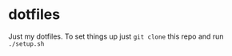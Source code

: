 dotfiles
========

Just my dotfiles. To set things up just `git clone` this repo and run `./setup.sh`
